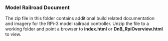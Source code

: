 ### Model Railroad Document
The zip file in this folder contains additional build related documentation and imagery for the RPi-3 
model railroad controller. Unzip the file to a working folder and point a browser to **index.html** or 
**DnB_RpiOverview.html** to view.
